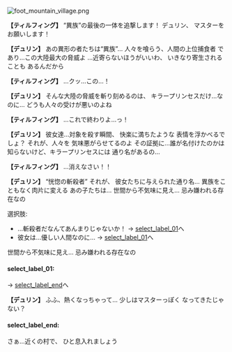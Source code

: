 
![foot_mountain_village.png](../images/backgrounds/foot_mountain_village.png)

**【ティルフィング】**
“異族”の最後の一体を追撃します！
デュリン、
マスターをお願いします！

**【デュリン】**
あの異形の者たちは“異族”…
人々を喰らう、人間の上位捕食者
であり…この大陸最大の脅威よ
…近寄らないほうがいいわ、
いきなり寄生されることも
あるんだから

**【ティルフィング】**
…クッ…この…！

**【デュリン】**
そんな大陸の脅威を斬り刻めるのは、
キラープリンセスだけ…なのに…
どうも人々の受けが悪いのよね

**【ティルフィング】**
…これで終わりよ…っ！

**【デュリン】**
彼女達…対象を殺す瞬間、
快楽に満ちたような
表情を浮かべるでしょ？
それが、人々を
気味悪がらせてるのよ
その証拠に…誰が名付けたのかは
知らないけど、キラープリンセスには
通り名があるの…

**【ティルフィング】**
…消えなさい！！

**【デュリン】**
“恍惚の斬殺者”
それが、
彼女たちに与えられた通り名…
異族をこともなく肉片に変える
あの子たちは…
世間から不気味に見え…
忌み嫌われる存在なの

選択肢:
- …斬殺者だなんてあんまりじゃないか！ → [select_label_01](#select_label_01)へ
- 彼女は…優しい人間なのに… → [select_label_01](#select_label_01)へ

世間から不気味に見え…
忌み嫌われる存在なの

#### select_label_01:
 → [select_label_end](#select_label_end)へ

**【デュリン】**
ふふ、熱くなっちゃって…
少しはマスターっぽく
なってきたじゃない？

#### select_label_end:
さぁ…近くの村で、
ひと息入れましょう